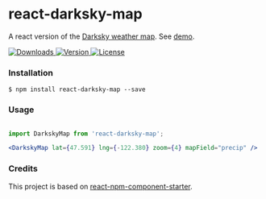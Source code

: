 # react-darksky-map

A react version of the [Darksky weather map](https://maps.darksky.net/). See [demo](https://stebogit.github.io/react-darksky-map/).


<p align="left">
  <a href="https://npmjs.org/package/react-darksky-map">
    <img src="http://img.shields.io/npm/dt/react-darksky-map.svg?style=flat-square" alt="Downloads">
  </a>
  <a href="https://npmjs.org/package/react-darksky-map">
    <img src="http://img.shields.io/npm/v/react-darksky-map.svg?style=flat-square" alt="Version">
  </a>
  <a href="https://npmjs.com/package/react-darksky-map">
    <img src="https://img.shields.io/github/license/stebogit/react-darksky-map.svg" alt="License"></a>
  </a>
</p>

### Installation

    $ npm install react-darksky-map --save
  

### Usage

```jsx harmony

import DarkskyMap from 'react-darksky-map';

<DarkskyMap lat={47.591} lng={-122.380} zoom={4} mapField="precip" />

```

### Credits

This project is based on [react-npm-component-starter](https://github.com/markusenglund/react-npm-component-starter).